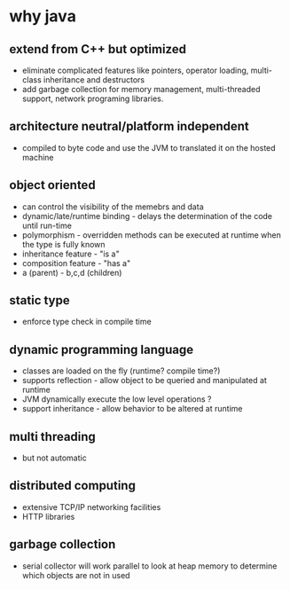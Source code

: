 # why java

## extend from C++ but optimized
- eliminate complicated features like pointers, operator loading, multi-class inheritance and destructors
- add garbage collection for memory management, multi-threaded support, network programing libraries.

##  architecture neutral/platform independent
 - compiled to byte code and use the JVM to translated it on the hosted machine

## object oriented
- can control the visibility of the memebrs and data
- dynamic/late/runtime binding - delays the determination of the code until run-time
- polymorphism - overridden methods can be executed at runtime when the type is fully known
- inheritance feature - "is a"
- composition feature - "has a"
- a (parent) - b,c,d (children) 

## static type
- enforce type check in compile time

## dynamic programming language
- classes are loaded on the fly (runtime? compile time?)
- supports reflection - allow object to be queried and manipulated at runtime
- JVM dynamically execute the low level operations ?
- support inheritance - allow behavior to be altered at runtime

## multi threading
- but not automatic

## distributed computing
- extensive TCP/IP networking facilities
- HTTP libraries

## garbage collection
- serial collector will work parallel to look at heap memory to determine which objects are not in used
